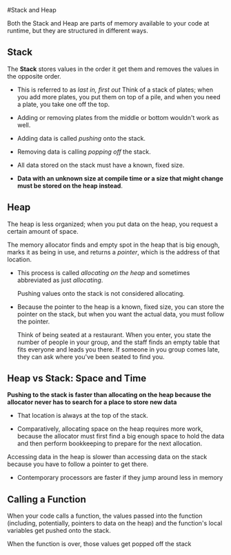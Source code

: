 #Stack and Heap

Both the Stack and Heap are parts of memory available to your code at runtime,
but they are structured in different ways.


## Stack

The **Stack** stores values in the order it get them and removes the values in
the opposite order.

- This is referred to as *last in, first out*
    Think of a stack of plates; when you add more plates, you put them on top of
    a pile, and when you need a plate, you take one off the top.

- Adding or removing plates from the middle or bottom wouldn't work as well.

- Adding data is called *pushing* onto the stack.

- Removing data is calling *popping off* the stack.

- All data stored on the stack must have a known, fixed size.

- **Data with an unknown size at compile time or a size that might change must be
  stored on the heap instead**.


## Heap

The heap is less organized; when you put data on the heap, you request a certain
amount of space.

The memory allocator finds and empty spot in the heap that is big enough, marks
it as being in use, and returns a *pointer*, which is the address of that
location.

- This process is called *allocating on the heap* and sometimes abbreviated as
  just *allocating*.

    Pushing values onto the stack is not considered allocating.

- Because the pointer to the heap is a known, fixed size, you can store the
  pointer on the stack, but when you want the actual data, you must follow
  the pointer.

    Think of being seated at a restaurant. When you enter, you state the number
    of people in your group, and the staff finds an empty table that fits
    everyone and leads you there.
    If someone in you group comes late, they can ask where you've been seated to
    find you.


## Heap vs Stack: Space and Time

**Pushing to the stack is faster than allocating on the heap because the
allocator never has to search for a place to store new data**

- That location is always at the top of the stack.

- Comparatively, allocating space on the heap requires more work, because the
  allocator must first find a big enough space to hold the data and then perform
  bookkeeping to prepare for the next allocation.

Accessing data in the heap is slower than accessing data on the stack because
you have to follow a pointer to get there.
- Contemporary processors are faster if they jump around less in memory


## Calling a Function

When your code calls a function, the values passed into the function (including,
potentially, pointers to data on the heap) and the function's local variables
get pushed onto the stack.

When the function is over, those values get popped off the stack
